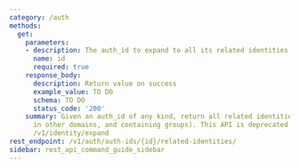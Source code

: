 ```yaml
---
category: /auth
methods:
  get:
    parameters:
    - description: The auth_id to expand to all its related identities.
      name: id
      required: true
    response_body:
      description: Return value on success
      example_value: TO DO
      schema: TO DO
      status_code: '200'
    summary: Given an auth_id of any kind, return all related identities (equivalents
      in other domains, and containing groups). This API is deprecated in favor of
      /v1/identity/expand
rest_endpoint: /v1/auth/auth-ids/{id}/related-identities/
sidebar: rest_api_command_guide_sidebar
---
```

